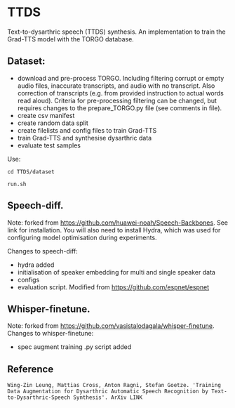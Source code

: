 # TTDS
Text-to-dysarthric speech (TTDS) synthesis. An implementation to train the Grad-TTS model with the TORGO database.

## Dataset:
- download and pre-process TORGO. Including filtering corrupt or empty audio files, inaccurate transcripts, and audio with no transcript. Also correction of transcripts (e.g. from provided instruction to actual words read aloud). Criteria for pre-processing filtering can be changed, but requires changes to the prepare_TORGO.py file (see comments in file). 
- create csv manifest
- create random data split
- create filelists and config files to train Grad-TTS 
- train Grad-TTS and synthesise dysarthric data
- evaluate test samples

Use:
```
cd TTDS/dataset
```

```
run.sh
```

## Speech-diff. 
Note: forked from https://github.com/huawei-noah/Speech-Backbones. See link for installation. You will also need to install Hydra, which was used for configuring model optimisation during experiments. 

Changes to speech-diff:
- hydra added
- initialisation of speaker embedding for multi and single speaker data
- configs
- evaluation script. Modified from https://github.com/espnet/espnet


## Whisper-finetune. 
Note: forked from https://github.com/vasistalodagala/whisper-finetune. Changes to whisper-finetune:
- spec augment training .py script added

## Reference
```
Wing-Zin Leung, Mattias Cross, Anton Ragni, Stefan Goetze. 'Training Data Augmentation for Dysarthric Automatic Speech Recognition by Text-to-Dysarthric-Speech Synthesis'. ArXiv LINK
```



